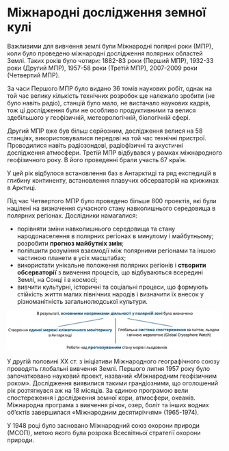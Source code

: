 # Міжнародні дослідження земної кулі

Важливими для вивчення землі були Міжнародні полярні роки (МПР), коли було проведено міжнародні дослідження полярних областей Землі. Таких років було чотири: 1882-83 роки (Перший МПР), 1932-33 роки (Другий МПР), 1957-58 роки (Третій МПР), 2007-2009 роки (Четвертий МПР). 

За часи Першого МПР було видано 36 томів наукових робіт, однак на той час велику кількість технічних розробок ще належало зробити (не було навіть радіо), станцій було мало, не вистачало наукових кадрів, тож ці дослідження були не особливо продуктивними та велися здебільшого у геофізичній, метеорологічній, біологічній сфері. 

Другий МПР вже був більш серйозним, дослідження велися на 58 станціях, використовувалися передові на той час технічні пристрої. Проводилися навіть радіозондові, радіофізичні та акустичні дослідження атмосфери. Третій МПР відбувався у рамках міжнародного геофізичного року. В його проведенні брали участь 67 країн.

У цей рік відбулося встановлення баз в Антарктиді та ряд експедицій в глибину континенту, встановлення плавучих обсерваторій на крижинах в Арктиці. 

Під час Четвертого МПР було проведено більше 800 проектів, які були націлені на визначення сучасного стану навколишнього середовища в полярних регіонах. Дослідники намагалися:

* порівняти зміни навколишнього середовища та стану народонаселення в полярних регіонах в минулому і майбутньому; розробити **прогноз майбутніх змін**; 
* поліпшити розуміння взаємодії між полярними регіонами та іншою частиною планети в усіх масштабах;
* використати унікальне положення полярних регіонів і **створити обсерваторії** з вивчення процесів, що відбуваються всередині Землі, на Сонці і в космосі; 
* вивчити культурні, історичні та соціальні процеси, що формують стійкість життя малих північних народів і визначити їх внесок у різноманітність загальнолюдської культури.

![Четверта МПР](4MPR.jpg)

У другій половині XX ст. з ініціативи Міжнародного географічного союзу проводять глобальні вивчення Землі. Першого липня 1957 року було  започатковано науковий проект, названий <span class="p1">«Міжнародним геофізичним роком»</span>. Дослідження виявилися такими грандіозними, що оголошений рік розтягнувся аж на 18 місяців. За єдиною програмою вели спостереження і дослідження земної кори, атмосфери, океанів. Міжнародна програма з вивчення річок, озер, боліт та інших водних об’єктів завершилася <span class="p1">«Міжнародним десятиріччям» (1965-1974)</span>. 

У 1948 році було засновано <span class="p1">Міжнародний союз охорони природи</span> (МСОП), метою якого була розрока Всесвітньої стратегії охорони природи. 
